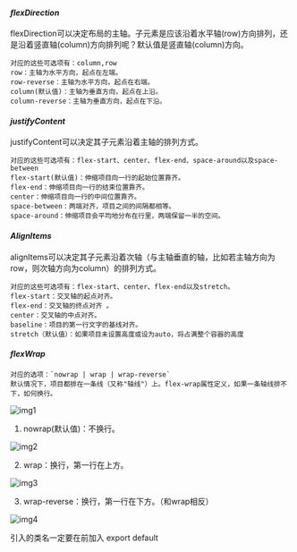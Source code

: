 #### *flexDirection*
flexDirection可以决定布局的主轴。子元素是应该沿着水平轴(row)方向排列，还是沿着竖直轴(column)方向排列呢？默认值是竖直轴(column)方向。

    对应的这些可选项有：column,row
    row：主轴为水平方向，起点在左端。
    row-reverse：主轴为水平方向，起点在右端。
    column(默认值)：主轴为垂直方向，起点在上沿。
    column-reverse：主轴为垂直方向，起点在下沿。

#### *justifyContent*
justifyContent可以决定其子元素沿着主轴的排列方式。

    对应的这些可选项有：flex-start、center、flex-end、space-around以及space-between
    flex-start(默认值)：伸缩项目向一行的起始位置靠齐。
    flex-end：伸缩项目向一行的结束位置靠齐。
    center：伸缩项目向一行的中间位置靠齐。
    space-between：两端对齐，项目之间的间隔都相等。
    space-around：伸缩项目会平均地分布在行里，两端保留一半的空间。

#### *AlignItems*
alignItems可以决定其子元素沿着次轴（与主轴垂直的轴，比如若主轴方向为row，则次轴方向为column）的排列方式。

    对应的这些可选项有：flex-start、center、flex-end以及stretch。
    flex-start：交叉轴的起点对齐。
    flex-end：交叉轴的终点对齐 。
    center：交叉轴的中点对齐。
    baseline：项目的第一行文字的基线对齐。
    stretch（默认值）：如果项目未设置高度或设为auto，将占满整个容器的高度
    
#### *flexWrap*
    
    对应的选项：`nowrap | wrap | wrap-reverse`
    默认情况下，项目都排在一条线（又称"轴线"）上。flex-wrap属性定义，如果一条轴线排不下，如何换行。
![img1](https://mmbiz.qpic.cn/mmbiz/57sLf8oUA1sI4h5lQz8OJtAKzIJvfAibD7XE0ZhFloNnQ3Ot7njgsFmicyYwWaibZaXwM0icCJqXPT96tFlrfNbGaw/640?wx_fmt=png&tp=webp&wxfrom=5&wx_lazy=1)

1. nowrap(默认值)：不换行。

![img2](https://mmbiz.qpic.cn/mmbiz/57sLf8oUA1sI4h5lQz8OJtAKzIJvfAibDrRQVLBRNWt0RKVWxDiaia5rCSwhvDfxQevBYDeeO0I2beUcjTjfMdguw/640?wx_fmt=png&tp=webp&wxfrom=5&wx_lazy=1)

2. wrap：换行，第一行在上方。

![img3](https://mmbiz.qpic.cn/mmbiz/57sLf8oUA1sI4h5lQz8OJtAKzIJvfAibDlTqUdZRJsBkk1weL4PPhsQbU3lQwMj0u8KyxdoWhQZoByZ9q4ib2NOg/640?wx_fmt=png&tp=webp&wxfrom=5&wx_lazy=1)

3. wrap-reverse：换行，第一行在下方。（和wrap相反）

![img4](https://mmbiz.qpic.cn/mmbiz/57sLf8oUA1sI4h5lQz8OJtAKzIJvfAibDYK3nnHib1YnnqCO6UfKSjofv8jhBRYQc3KXpoYt5FwyBamB3fD9xXDA/640?wx_fmt=png&tp=webp&wxfrom=5&wx_lazy=1)



引入的类名一定要在前加入 export default
